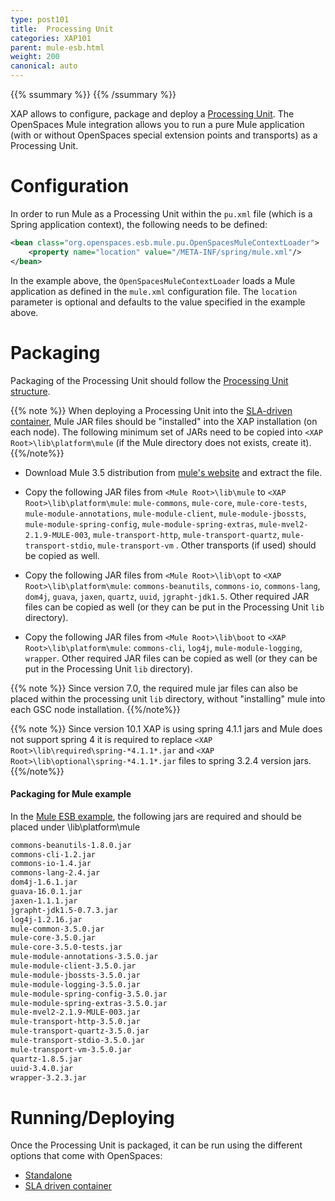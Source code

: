 ```yaml
---
type: post101
title:  Processing Unit
categories: XAP101
parent: mule-esb.html
weight: 200
canonical: auto
---
```



{{% ssummary  %}} {{% /ssummary %}}



XAP allows to configure, package and deploy a [Processing Unit](./the-processing-unit-overview.html). The OpenSpaces Mule integration allows you to run a pure Mule application (with or without OpenSpaces special extension points and transports) as a Processing Unit.

# Configuration

In order to run Mule as a Processing Unit within the `pu.xml` file (which is a Spring application context), the following needs to be defined:


```xml
<bean class="org.openspaces.esb.mule.pu.OpenSpacesMuleContextLoader">
    <property name="location" value="/META-INF/spring/mule.xml"/>
</bean>
```

In the example above, the `OpenSpacesMuleContextLoader` loads a Mule application as defined in the `mule.xml` configuration file. The `location` parameter is optional and defaults to the value specified in the example above.

# Packaging

Packaging of the Processing Unit should follow the [Processing Unit structure](./the-processing-unit-structure-and-configuration.html).

{{% note %}}
When deploying a Processing Unit into the [SLA-driven container](./deploying-onto-the-service-grid.html), Mule JAR files should be "installed" into the XAP installation (on each node). The following minimum set of JARs need to be copied into `<XAP Root>\lib\platform\mule` (if the Mule directory does not exists, create it).
{{%/note%}}

- Download Mule 3.5 distribution from [mule's website](https://www.mulesoft.org/download-mule-esb-community-edition) and extract the file.
 
- Copy the following JAR files from `<Mule Root>\lib\mule` to `<XAP Root>\lib\platform\mule`:
`mule-commons`, `mule-core`, `mule-core-tests`, `mule-module-annotations`, `mule-module-client`, `mule-module-jbossts`, `mule-module-spring-config`, `mule-module-spring-extras`,  `mule-mvel2-2.1.9-MULE-003`, `mule-transport-http`, `mule-transport-quartz`, `mule-transport-stdio`, `mule-transport-vm` . Other transports (if used) should be copied as well.

- Copy the following JAR files from `<Mule Root>\lib\opt` to `<XAP Root>\lib\platform\mule`:
`commons-beanutils`, `commons-io`, `commons-lang`, `dom4j`, `guava`, `jaxen`, `quartz`, `uuid`, `jgrapht-jdk1.5`. Other required JAR files can be copied as well (or they can be put in the Processing Unit `lib` directory).

- Copy the following JAR files from `<Mule Root>\lib\boot` to `<XAP Root>\lib\platform\mule`:
`commons-cli`, `log4j`, `mule-module-logging`, `wrapper`. Other required JAR files can be copied as well (or they can be put in the Processing Unit `lib` directory).

{{% note %}}
Since version 7.0, the required mule jar files can also be placed within the processing unit `lib` directory, without "installing" mule into each GSC node installation.
{{%/note%}}

{{% note %}}
Since version 10.1 XAP is using spring 4.1.1 jars and Mule does not support spring 4 it is required to replace `<XAP Root>\lib\required\spring-*4.1.1*.jar` and `<XAP Root>\lib\optional\spring-*4.1.1*.jar` files to spring 3.2.4 version jars.
{{%/note%}}

#### Packaging for Mule example

In the [Mule ESB example](/sbp/mule-esb-example.html), the following jars are required and should be placed under <XAP Root>\lib\platform\mule


```bash
commons-beanutils-1.8.0.jar
commons-cli-1.2.jar
commons-io-1.4.jar
commons-lang-2.4.jar
dom4j-1.6.1.jar
guava-16.0.1.jar
jaxen-1.1.1.jar
jgrapht-jdk1.5-0.7.3.jar
log4j-1.2.16.jar
mule-common-3.5.0.jar
mule-core-3.5.0.jar
mule-core-3.5.0-tests.jar
mule-module-annotations-3.5.0.jar
mule-module-client-3.5.0.jar
mule-module-jbossts-3.5.0.jar
mule-module-logging-3.5.0.jar
mule-module-spring-config-3.5.0.jar
mule-module-spring-extras-3.5.0.jar
mule-mvel2-2.1.9-MULE-003.jar
mule-transport-http-3.5.0.jar
mule-transport-quartz-3.5.0.jar
mule-transport-stdio-3.5.0.jar
mule-transport-vm-3.5.0.jar
quartz-1.8.5.jar
uuid-3.4.0.jar
wrapper-3.2.3.jar
```

# Running/Deploying

Once the Processing Unit is packaged, it can be run using the different options that come with OpenSpaces:

- [Standalone](./running-in-standalone-mode.html)
- [SLA driven container](./deploying-onto-the-service-grid.html)
